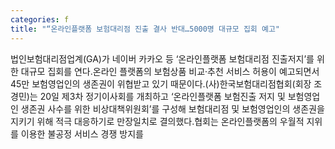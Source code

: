 ```yaml
---
categories: f
title: "“온라인플랫폼 보험대리점 진출 결사 반대…5000명 대규모 집회 예고"
---
```

법인보험대리점업계(GA)가 네이버 카카오 등 ‘온라인플랫폼 보험대리점 진출저지’를 위한 대규모 집회를 연다.온라인 플랫폼의 보험상품 비교·추천 서비스 허용이 예고되면서 45만 보험영업인의 생존권이 위협받고 있기 때문이다.(사)한국보험대리점협회(회장 조경민)는 20일 제3차 정기이사회를 개최하고 ‘온라인플랫폼 보험진출 저지 및 보험영업인 생존권 사수를 위한 비상대책위원회’를 구성해 보험대리점 및 보험영업인의 생존권을 지키기 위해 적극 대응하기로 만장일치로 결의했다.협회는 온라인플랫폼의 우월적 지위를 이용한 불공정 서비스 경쟁 방지를